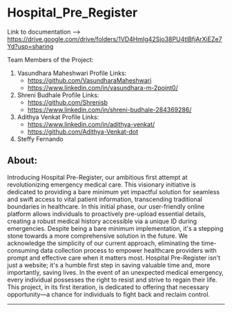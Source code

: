 # Hospital_Pre_Register

Link to documentation --> https://drive.google.com/drive/folders/1VD4HmIg42Sjo38PU4tlBfjArXiEZe7Yd?usp=sharing

Team Members of the Project:
1. Vasundhara Maheshwari
   Profile Links:
   - https://github.com/VasundharaMaheshwari
   - https://www.linkedin.com/in/vasundhara-m-2point0/
2. Shreni Budhale
   Profile Links:
   - https://github.com/Shrenisb
   - https://www.linkedin.com/in/shreni-budhale-284369286/  
3. Adithya Venkat
   Profile Links:
   - https://www.linkedin.com/in/adithya-venkat/
   - https://github.com/Adithya-Venkat-dot
5. Steffy Fernando

About:
-----------------------------------------------------------------------------------------------------------------
Introducing Hospital Pre-Register, our ambitious first attempt at revolutionizing emergency medical care. This visionary initiative is dedicated to providing a bare minimum yet impactful solution for seamless and swift access to vital patient information, transcending traditional boundaries in healthcare.
In this initial phase, our user-friendly online platform allows individuals to proactively pre-upload essential details, creating a robust medical history accessible via a unique ID during emergencies. Despite being a bare minimum implementation, it's a stepping stone towards a more comprehensive solution in the future.
We acknowledge the simplicity of our current approach, eliminating the time-consuming data collection process to empower healthcare providers with prompt and effective care when it matters most. Hospital Pre-Register isn't just a website; it's a humble first step in saving valuable time and, more importantly, saving lives.
In the event of an unexpected medical emergency, every individual possesses the right to resist and strive to regain their life. This project, in its first iteration, is dedicated to offering that necessary opportunity—a chance for individuals to fight back and reclaim control.

------
